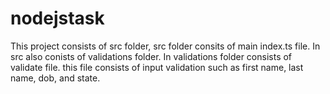 # nodejstask

This project consists of src folder, src folder consits of main index.ts file.
In src also conists of validations folder.
In validations folder consists of validate file. this file consists of input validation such as first name, last name, dob, and state.

<!-- after downloading this project run $ npm install.
enter the access token, i've removed from git repo.
next goto package.json and find the command to run the project. then run $ npm run dev. 
After running the above command we can see output response in terminal.

in this project used typescript and axios.  -->

